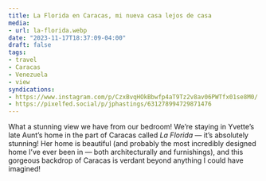 ```yaml
---
title: La Florida en Caracas, mi nueva casa lejos de casa
media:
- url: la-florida.webp
date: "2023-11-17T18:37:09-04:00"
draft: false
tags:
- travel
- Caracas
- Venezuela
- view
syndications:
- https://www.instagram.com/p/CzxBvqHOkBbwfp4aT9Tz2v8av06PWTfx01se8M0/
- https://pixelfed.social/p/jphastings/631278994729871476
---
```

What a stunning view we have from our bedroom! We’re staying in Yvette’s late Aunt’s home in the part of Caracas called _La Florida_ — it’s absolutely stunning! Her home is beautiful (and probably the most incredibly designed home I’ve ever been in — both architecturally and furnishings), and this gorgeous backdrop of Caracas is verdant beyond anything I could have imagined!
